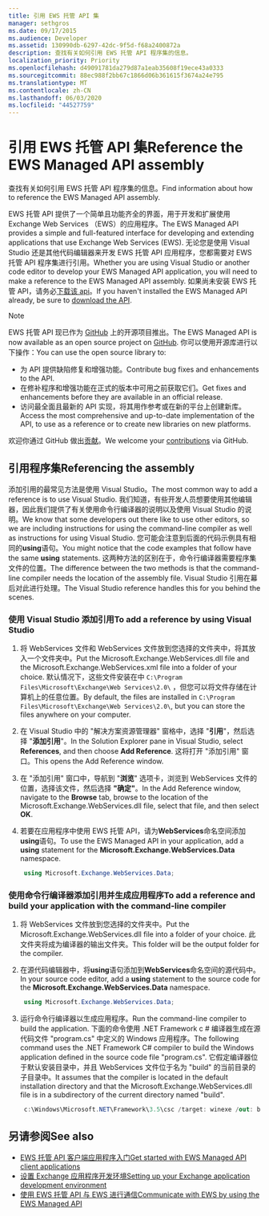 ```yaml
---
title: 引用 EWS 托管 API 集
manager: sethgros
ms.date: 09/17/2015
ms.audience: Developer
ms.assetid: 130990db-6297-42dc-9f5d-f68a2400872a
description: 查找有关如何引用 EWS 托管 API 程序集的信息。
localization_priority: Priority
ms.openlocfilehash: d49091781da279d87a1eab35608f19ece43a0333
ms.sourcegitcommit: 88ec988f2bb67c1866d06b361615f3674a24e795
ms.translationtype: MT
ms.contentlocale: zh-CN
ms.lasthandoff: 06/03/2020
ms.locfileid: "44527759"
---
```

# <a name="reference-the-ews-managed-api-assembly"></a><span data-ttu-id="f8320-103">引用 EWS 托管 API 集</span><span class="sxs-lookup"><span data-stu-id="f8320-103">Reference the EWS Managed API assembly</span></span>

<span data-ttu-id="f8320-104">查找有关如何引用 EWS 托管 API 程序集的信息。</span><span class="sxs-lookup"><span data-stu-id="f8320-104">Find information about how to reference the EWS Managed API assembly.</span></span>
  
<span data-ttu-id="f8320-105">EWS 托管 API 提供了一个简单且功能齐全的界面，用于开发和扩展使用 Exchange Web Services （EWS）的应用程序。</span><span class="sxs-lookup"><span data-stu-id="f8320-105">The EWS Managed API provides a simple and full-featured interface for developing and extending applications that use Exchange Web Services (EWS).</span></span> <span data-ttu-id="f8320-106">无论您是使用 Visual Studio 还是其他代码编辑器来开发 EWS 托管 API 应用程序，您都需要对 EWS 托管 API 程序集进行引用。</span><span class="sxs-lookup"><span data-stu-id="f8320-106">Whether you are using Visual Studio or another code editor to develop your EWS Managed API application, you will need to make a reference to the EWS Managed API assembly.</span></span> <span data-ttu-id="f8320-107">如果尚未安装 EWS 托管 API，请务必[下载该 api](https://aka.ms/ews-managed-api-readme)。</span><span class="sxs-lookup"><span data-stu-id="f8320-107">If you haven't installed the EWS Managed API already, be sure to [download the API](https://aka.ms/ews-managed-api-readme).</span></span>
  
> [!NOTE]
> <span data-ttu-id="f8320-108">EWS 托管 API 现已作为 [GitHub](https://github.com/officedev/ews-managed-api) 上的开源项目推出。</span><span class="sxs-lookup"><span data-stu-id="f8320-108">The EWS Managed API is now available as an open source project on [GitHub](https://github.com/officedev/ews-managed-api).</span></span> <span data-ttu-id="f8320-109">你可以使用开源库进行以下操作：</span><span class="sxs-lookup"><span data-stu-id="f8320-109">You can use the open source library to:</span></span> 
> - <span data-ttu-id="f8320-110">为 API 提供缺陷修复和增强功能。</span><span class="sxs-lookup"><span data-stu-id="f8320-110">Contribute bug fixes and enhancements to the API.</span></span> 
> - <span data-ttu-id="f8320-111">在修补程序和增强功能在正式的版本中可用之前获取它们。</span><span class="sxs-lookup"><span data-stu-id="f8320-111">Get fixes and enhancements before they are available in an official release.</span></span> 
> - <span data-ttu-id="f8320-112">访问最全面且最新的 API 实现，将其用作参考或在新的平台上创建新库。</span><span class="sxs-lookup"><span data-stu-id="f8320-112">Access the most comprehensive and up-to-date implementation of the API, to use as a reference or to create new libraries on new platforms.</span></span>
> 
>  <span data-ttu-id="f8320-113">欢迎你通过 GitHub 做出[贡献](https://github.com/OfficeDev/ews-managed-api/blob/master/CONTRIBUTING.md)。</span><span class="sxs-lookup"><span data-stu-id="f8320-113">We welcome your [contributions](https://github.com/OfficeDev/ews-managed-api/blob/master/CONTRIBUTING.md) via GitHub.</span></span> 
  
## <a name="referencing-the-assembly"></a><span data-ttu-id="f8320-114">引用程序集</span><span class="sxs-lookup"><span data-stu-id="f8320-114">Referencing the assembly</span></span>

<span data-ttu-id="f8320-115">添加引用的最常见方法是使用 Visual Studio。</span><span class="sxs-lookup"><span data-stu-id="f8320-115">The most common way to add a reference is to use Visual Studio.</span></span> <span data-ttu-id="f8320-116">我们知道，有些开发人员想要使用其他编辑器，因此我们提供了有关使用命令行编译器的说明以及使用 Visual Studio 的说明。</span><span class="sxs-lookup"><span data-stu-id="f8320-116">We know that some developers out there like to use other editors, so we are including instructions for using the command-line compiler as well as instructions for using Visual Studio.</span></span> <span data-ttu-id="f8320-117">您可能会注意到后面的代码示例具有相同的**using**语句。</span><span class="sxs-lookup"><span data-stu-id="f8320-117">You might notice that the code examples that follow have the same **using** statements.</span></span> <span data-ttu-id="f8320-118">这两种方法的区别在于，命令行编译器需要程序集文件的位置。</span><span class="sxs-lookup"><span data-stu-id="f8320-118">The difference between the two methods is that the command-line compiler needs the location of the assembly file.</span></span> <span data-ttu-id="f8320-119">Visual Studio 引用在幕后对此进行处理。</span><span class="sxs-lookup"><span data-stu-id="f8320-119">The Visual Studio reference handles this for you behind the scenes.</span></span> 
  
### <a name="to-add-a-reference-by-using-visual-studio"></a><span data-ttu-id="f8320-120">使用 Visual Studio 添加引用</span><span class="sxs-lookup"><span data-stu-id="f8320-120">To add a reference by using Visual Studio</span></span>

1. <span data-ttu-id="f8320-121">将 WebServices 文件和 WebServices 文件放到您选择的文件夹中，将其放入一个文件夹中。</span><span class="sxs-lookup"><span data-stu-id="f8320-121">Put the Microsoft.Exchange.WebServices.dll file and the Microsoft.Exchange.WebServices.xml file into a folder of your choice.</span></span> <span data-ttu-id="f8320-122">默认情况下，这些文件安装在中 `C:\Program Files\Microsoft\Exchange\Web Services\2.0\` ，但您可以将文件存储在计算机上的任意位置。</span><span class="sxs-lookup"><span data-stu-id="f8320-122">By default, the files are installed in  `C:\Program Files\Microsoft\Exchange\Web Services\2.0\`, but you can store the files anywhere on your computer.</span></span>
    
2. <span data-ttu-id="f8320-123">在 Visual Studio 中的 "解决方案资源管理器" 窗格中，选择 "**引用**"，然后选择 "**添加引用**"。</span><span class="sxs-lookup"><span data-stu-id="f8320-123">In the Solution Explorer pane in Visual Studio, select **References**, and then choose **Add Reference**.</span></span> <span data-ttu-id="f8320-124">这将打开 "添加引用" 窗口。</span><span class="sxs-lookup"><span data-stu-id="f8320-124">This opens the Add Reference window.</span></span>
    
3. <span data-ttu-id="f8320-125">在 "添加引用" 窗口中，导航到 "**浏览**" 选项卡，浏览到 WebServices 文件的位置，选择该文件，然后选择 **"确定"**。</span><span class="sxs-lookup"><span data-stu-id="f8320-125">In the Add Reference window, navigate to the **Browse** tab, browse to the location of the Microsoft.Exchange.WebServices.dll file, select that file, and then select **OK**.</span></span> 
    
4. <span data-ttu-id="f8320-126">若要在应用程序中使用 EWS 托管 API，请为**WebServices**命名空间添加**using**语句。</span><span class="sxs-lookup"><span data-stu-id="f8320-126">To use the EWS Managed API in your application, add a **using** statement for the **Microsoft.Exchange.WebServices.Data** namespace.</span></span> 
    
   ```cs
    using Microsoft.Exchange.WebServices.Data;
   ```

### <a name="to-add-a-reference-and-build-your-application-with-the-command-line-compiler"></a><span data-ttu-id="f8320-127">使用命令行编译器添加引用并生成应用程序</span><span class="sxs-lookup"><span data-stu-id="f8320-127">To add a reference and build your application with the command-line compiler</span></span>

1. <span data-ttu-id="f8320-128">将 WebServices 文件放到您选择的文件夹中。</span><span class="sxs-lookup"><span data-stu-id="f8320-128">Put the Microsoft.Exchange.WebServices.dll file into a folder of your choice.</span></span> <span data-ttu-id="f8320-129">此文件夹将成为编译器的输出文件夹。</span><span class="sxs-lookup"><span data-stu-id="f8320-129">This folder will be the output folder for the compiler.</span></span>
    
2. <span data-ttu-id="f8320-130">在源代码编辑器中，将**using**语句添加到**WebServices**命名空间的源代码中。</span><span class="sxs-lookup"><span data-stu-id="f8320-130">In your source code editor, add a **using** statement to the source code for the **Microsoft.Exchange.WebServices.Data** namespace.</span></span> 
    
   ```cs
    using Microsoft.Exchange.WebServices.Data;
   ```

3. <span data-ttu-id="f8320-131">运行命令行编译器以生成应用程序。</span><span class="sxs-lookup"><span data-stu-id="f8320-131">Run the command-line compiler to build the application.</span></span> <span data-ttu-id="f8320-132">下面的命令使用 .NET Framework c # 编译器生成在源代码文件 "program.cs" 中定义的 Windows 应用程序。</span><span class="sxs-lookup"><span data-stu-id="f8320-132">The following command uses the .NET Framework C# compiler to build the Windows application defined in the source code file "program.cs".</span></span> <span data-ttu-id="f8320-133">它假定编译器位于默认安装目录中，并且 WebServices 文件位于名为 "build" 的当前目录的子目录中。</span><span class="sxs-lookup"><span data-stu-id="f8320-133">It assumes that the compiler is located in the default installation directory and that the Microsoft.Exchange.WebServices.dll file is in a subdirectory of the current directory named "build".</span></span>
    
   ```cs
    c:\Windows\Microsoft.NET\Framework\3.5\csc /target: winexe /out: build\testApplication /reference: build\Microsoft.Exchange.WebServices.dll program.cs
   ```

## <a name="see-also"></a><span data-ttu-id="f8320-134">另请参阅</span><span class="sxs-lookup"><span data-stu-id="f8320-134">See also</span></span>

- [<span data-ttu-id="f8320-135">EWS 托管 API 客户端应用程序入门</span><span class="sxs-lookup"><span data-stu-id="f8320-135">Get started with EWS Managed API client applications</span></span>](get-started-with-ews-managed-api-client-applications.md)    
- [<span data-ttu-id="f8320-136">设置 Exchange 应用程序开发环境</span><span class="sxs-lookup"><span data-stu-id="f8320-136">Setting up your Exchange application development environment</span></span>](setting-up-your-exchange-application-development-environment.md)   
- [<span data-ttu-id="f8320-137">使用 EWS 托管 API 与 EWS 进行通信</span><span class="sxs-lookup"><span data-stu-id="f8320-137">Communicate with EWS by using the EWS Managed API</span></span>](how-to-communicate-with-ews-by-using-the-ews-managed-api.md)
    

